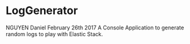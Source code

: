 # LogGenerator

NGUYEN Daniel
February 26th 2017
A Console Application to generate random logs to play with Elastic Stack.
